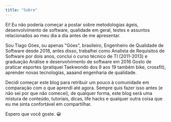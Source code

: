 ```yaml
---
title: "Sobre"
---
```


Ei!
Eu não poderia começar a postar sobre metodologias ágeis, desenvolvimento de software, qualidade em geral, testes e assuntos relacionados ao meu dia a dia antes de me apresentar.

Sou Tiago Góes, ou apenas "Góes", brasileiro, Engenheiro de Qualidade de Software desde 2018, antes disso, trabalhei como Analista de Requisitos de Software por dois anos, conclui o curso técnico de TI (2011-2013) e graduação Análise e desenvolvimento de software em 2016 Gosto de praticar esportes (pratiquei Taekwondo dos 9 aos 19 também bike, crossfit), aprender novas tecnologias, aaaand engenharia de qualidade.

Decidi começar este blog para retribuir um pouco à comunidade em comparação com o que aprendi até agora. Sempre quis fazer isso antes (e não sei por que não comecei), de qualquer forma, este blog será uma mistura de conteúdo, tutoriais, dicas, life hacks e qualquer outra coisa que eu me sinta confortável em compartilhar.

Espero que você goste. 😀
